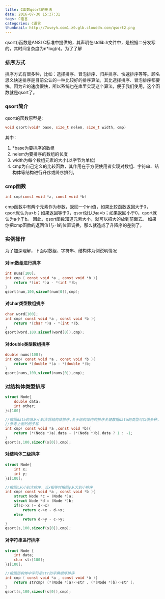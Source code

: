 ```yaml
---
title: C函数qsort的用法
date: 2016-07-30 15:37:31
tags: C语言
categories: C语言
thumbnail: http://7xveyh.com1.z0.glb.clouddn.com/qsort2.png
---
```

qsort()函数是ANSI C标准中提供的，其声明在stdlib.h文件中，是根据二分发写的，其时间复杂度为n*log(n)。<!--more-->为了了解
### 排序方式
排序方式有很多种，比如：选择排序、冒泡排序、归并排序、快速排序等等。顾名思义快速排序是目前公认的一种比较好的排序算法，其比选择排序、冒泡排序都要快。因为它的速度很快，所以系统也在库里实现这个算法，便于我们使用，这个函数就是qsort了。
### qsort简介
qsort的函数原型是:
```c
void qsort(void* base, size_t nelem, size_t width, cmp)
```
其中：
1. *base为要排序的数组
2. nelem为要排序的数组的长度
3. width为每个数组元素的大小(以字节为单位)
4. cmp为自己定义的比较函数，其作用在于方便使用者实现对数组、字符串、结构体等结构进行升序或降序排列。

### cmp函数
```c
int cmp(const void *a, const void *b)
```
cmp函数中有两个元素作为参数，返回一个int值，如果比较函数返回大于0，qsort就认为a>b；如果返回等于0，qsort就认为a=b；如果返回小于0，qsort就认为a小于b。
因此，qsort函数知道元素大小，就可以把大的放到前面去。
如果你把cmp函数的返回值1与-1的位置调换，那么就造成了升降序的差别了。
### 实例操作
为了加深理解，下面以数组、字符串、结构体为例说明情况
#### 对int数组进行排序
```c
int nums[100];
int cmp ( const void *a , const void *b ){ 
	return *(int *)a - *(int *)b; 
}
qsort(num,100,sizeof(num[0]),cmp);
```
#### 对char类型数组排序
```c
char word[100];
int cmp( const void *a , const void *b ){ 
	return *(char *)a - *(int *)b;
}
qsort(word,100,sizeof(word[0]),cmp);
```
#### 对double类型数组排序
```c
double nums[100];
int cmp( const void *a , const void *b ){ 
	return *(double *)a - *(double *)b;
}
qsort(nums,100,sizeof(nums[0]),cmp);
```
### 对结构体类型排序
```c
struct Node{ 
	double data; 
	int other; 
}s[100]

//按照data的值从小到大将结构体排序,关于结构体内的排序关键数据data的类型可以很多种，
//参考上面的例子写
int cmp( const void *a ,const void *b){ 
	return (*(Node *)a).data - (*(Node *)b).data ? 1 : -1; 
}
qsort(s,100,sizeof(s[0]),cmp);
```
#### 对结构体二级排序
```c
struct Node{ 
	int x; 
	int y; 
}s[100];

//按照x从小到大排序，当x相等时按照y从大到小排序
int cmp( const void *a , const void *b ){
	struct Node *c = (Node *)a; 
	struct Node *d = (Node *)b;
	if(c->x != d->x)
		return c->x - d->x;
	else
		return d->y - c->y;
}
qsort(s,100,sizeof(s[0]),cmp);
```
#### 对字符串进行排序
```c
struct Node { 
	int data; 
	char str[100]; 
}s[100];

//按照结构体中字符串str的字典顺序排序
int cmp ( const void *a , const void *b ){
	return strcmp( (*(Node *)a)->str , (*(Node *)b)->str );
}
qsort(s,100,sizeof(s[0]),cmp);
```
